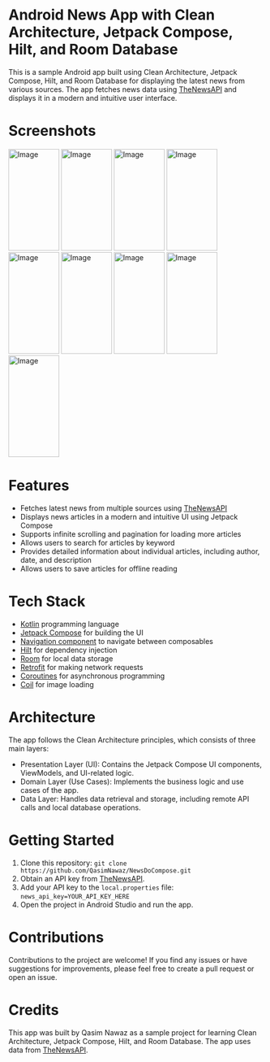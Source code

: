 # Android News App with Clean Architecture, Jetpack Compose, Hilt, and Room Database
This is a sample Android app built using Clean Architecture, Jetpack Compose, Hilt, and Room Database for displaying the latest news from various sources. The app fetches news data using [TheNewsAPI](https://www.thenewsapi.com/) and displays it in a modern and intuitive user interface.

# Screenshots

<img src="https://github.com/QasimNawaz/NewsDoCompose/assets/16431165/ef84aaed-eabc-49e7-a445-5f9cb89775ec" alt="Image" width="100" height="200">
<img src="https://github.com/QasimNawaz/NewsDoCompose/assets/16431165/ca928e08-c0d9-476a-8198-738f9f70a64b" alt="Image" width="100" height="200">
<img src="https://github.com/QasimNawaz/NewsDoCompose/assets/16431165/c51e247c-6809-4227-9266-0700a2229809" alt="Image" width="100" height="200">
<img src="https://github.com/QasimNawaz/NewsDoCompose/assets/16431165/cb3a900f-86d1-4ddb-958f-027856c12a70" alt="Image" width="100" height="200">
<img src="https://github.com/QasimNawaz/NewsDoCompose/assets/16431165/4ddbdefe-8873-4997-b3b1-decf200839e8" alt="Image" width="100" height="200">
<img src="https://github.com/QasimNawaz/NewsDoCompose/assets/16431165/f0014798-5cda-4ff5-a09f-5aad3be5f2a1" alt="Image" width="100" height="200">
<img src="https://github.com/QasimNawaz/NewsDoCompose/assets/16431165/0e1356b4-36d0-4a23-a7d0-c353324eb337" alt="Image" width="100" height="200">
<img src="https://github.com/QasimNawaz/NewsDoCompose/assets/16431165/bb272180-c686-4543-a0e7-46443e2d96ee" alt="Image" width="100" height="200">
<img src="https://github.com/QasimNawaz/NewsDoCompose/assets/16431165/5493027e-12dc-4351-a556-6b7fd0c619ad" alt="Image" width="100" height="200">

# Features

- Fetches latest news from multiple sources using [TheNewsAPI](https://www.thenewsapi.com/)
- Displays news articles in a modern and intuitive UI using Jetpack Compose
- Supports infinite scrolling and pagination for loading more articles
- Allows users to search for articles by keyword
- Provides detailed information about individual articles, including author, date, and description
- Allows users to save articles for offline reading

# Tech Stack

- [Kotlin](https://kotlinlang.org/) programming language
- [Jetpack Compose](https://developer.android.com/jetpack/compose) for building the UI
- [Navigation component](https://developer.android.com/jetpack/compose/navigation) to navigate between composables
- [Hilt](https://developer.android.com/training/dependency-injection/hilt-android) for dependency injection
- [Room](https://developer.android.com/reference/android/arch/persistence/room/RoomDatabase) for local data storage
- [Retrofit](https://square.github.io/retrofit/) for making network requests
- [Coroutines](https://kotlinlang.org/docs/coroutines-overview.html) for asynchronous programming
- [Coil](https://coil-kt.github.io/coil/) for image loading

# Architecture

The app follows the Clean Architecture principles, which consists of three main layers:

- Presentation Layer (UI): Contains the Jetpack Compose UI components, ViewModels, and UI-related logic.
- Domain Layer (Use Cases): Implements the business logic and use cases of the app.
- Data Layer: Handles data retrieval and storage, including remote API calls and local database operations.

# Getting Started

1. Clone this repository: `git clone https://github.com/QasimNawaz/NewsDoCompose.git`
2. Obtain an API key from [TheNewsAPI](https://www.thenewsapi.com/).
3. Add your API key to the `local.properties` file: `news_api_key=YOUR_API_KEY_HERE`
5. Open the project in Android Studio and run the app.

# Contributions
Contributions to the project are welcome! If you find any issues or have suggestions for improvements, please feel free to create a pull request or open an issue.

# Credits
This app was built by Qasim Nawaz as a sample project for learning Clean Architecture, Jetpack Compose, Hilt, and Room Database. The app uses data from [TheNewsAPI](https://www.thenewsapi.com/).
